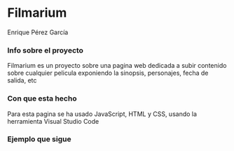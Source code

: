 # Filmarium
Enrique Pérez García 
### Info sobre el proyecto 
Filmarium es un proyecto sobre una pagina web dedicada a subir contenido sobre cualquier pelicula exponiendo la sinopsis, personajes, fecha de salida, etc
### Con que esta hecho 
Para esta pagina se ha usado JavaScript, HTML y CSS, usando la herramienta Visual Studio Code 
### Ejemplo que sigue
